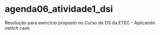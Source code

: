 # agenda06_atividade1_dsi
Resolução para exercício proposto no Curso de DS da ETEC - Aplicando switch case.
